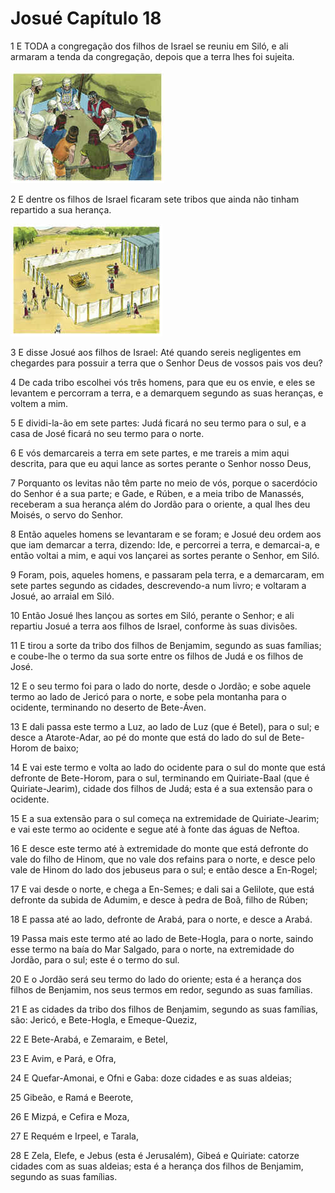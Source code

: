 # Josué Capítulo 18

1	E TODA a congregação dos filhos de Israel se reuniu em Siló, e ali armaram a tenda da congregação, depois que a terra lhes foi sujeita.

![](.img/06_Jo_18_01_RG.jpg)

2	E dentre os filhos de Israel ficaram sete tribos que ainda não tinham repartido a sua herança.

![](.img/06_Jo_18_02_RG.jpg)

3	E disse Josué aos filhos de Israel: Até quando sereis negligentes em chegardes para possuir a terra que o Senhor Deus de vossos pais vos deu?

4	De cada tribo escolhei vós três homens, para que eu os envie, e eles se levantem e percorram a terra, e a demarquem segundo as suas heranças, e voltem a mim.

5	E dividi-la-ão em sete partes: Judá ficará no seu termo para o sul, e a casa de José ficará no seu termo para o norte.

6	E vós demarcareis a terra em sete partes, e me trareis a mim aqui descrita, para que eu aqui lance as sortes perante o Senhor nosso Deus,

7	Porquanto os levitas não têm parte no meio de vós, porque o sacerdócio do Senhor é a sua parte; e Gade, e Rúben, e a meia tribo de Manassés, receberam a sua herança além do Jordão para o oriente, a qual lhes deu Moisés, o servo do Senhor.

8	Então aqueles homens se levantaram e se foram; e Josué deu ordem aos que iam demarcar a terra, dizendo: Ide, e percorrei a terra, e demarcai-a, e então voltai a mim, e aqui vos lançarei as sortes perante o Senhor, em Siló.

9	Foram, pois, aqueles homens, e passaram pela terra, e a demarcaram, em sete partes segundo as cidades, descrevendo-a num livro; e voltaram a Josué, ao arraial em Siló.

10	Então Josué lhes lançou as sortes em Siló, perante o Senhor; e ali repartiu Josué a terra aos filhos de Israel, conforme às suas divisões.

11	E tirou a sorte da tribo dos filhos de Benjamim, segundo as suas famílias; e coube-lhe o termo da sua sorte entre os filhos de Judá e os filhos de José.

12	E o seu termo foi para o lado do norte, desde o Jordão; e sobe aquele termo ao lado de Jericó para o norte, e sobe pela montanha para o ocidente, terminando no deserto de Bete-Áven.

13	E dali passa este termo a Luz, ao lado de Luz (que é Betel), para o sul; e desce a Atarote-Adar, ao pé do monte que está do lado do sul de Bete-Horom de baixo;

14	E vai este termo e volta ao lado do ocidente para o sul do monte que está defronte de Bete-Horom, para o sul, terminando em Quiriate-Baal (que é Quiriate-Jearim), cidade dos filhos de Judá; esta é a sua extensão para o ocidente.

15	E a sua extensão para o sul começa na extremidade de Quiriate-Jearim; e vai este termo ao ocidente e segue até à fonte das águas de Neftoa.

16	E desce este termo até à extremidade do monte que está defronte do vale do filho de Hinom, que no vale dos refains para o norte, e desce pelo vale de Hinom do lado dos jebuseus para o sul; e então desce a En-Rogel;

17	E vai desde o norte, e chega a En-Semes; e dali sai a Gelilote, que está defronte da subida de Adumim, e desce à pedra de Boã, filho de Rúben;

18	E passa até ao lado, defronte de Arabá, para o norte, e desce a Arabá.

19	Passa mais este termo até ao lado de Bete-Hogla, para o norte, saindo esse termo na baía do Mar Salgado, para o norte, na extremidade do Jordão, para o sul; este é o termo do sul.

20	E o Jordão será seu termo do lado do oriente; esta é a herança dos filhos de Benjamim, nos seus termos em redor, segundo as suas famílias.

21	E as cidades da tribo dos filhos de Benjamim, segundo as suas famílias, são: Jericó, e Bete-Hogla, e Emeque-Queziz,

22	E Bete-Arabá, e Zemaraim, e Betel,

23	E Avim, e Pará, e Ofra,

24	E Quefar-Amonai, e Ofni e Gaba: doze cidades e as suas aldeias;

25	Gibeão, e Ramá e Beerote,

26	E Mizpá, e Cefira e Moza,

27	E Requém e Irpeel, e Tarala,

28	E Zela, Elefe, e Jebus (esta é Jerusalém), Gibeá e Quiriate: catorze cidades com as suas aldeias; esta é a herança dos filhos de Benjamim, segundo as suas famílias.

